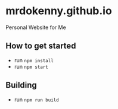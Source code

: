 # mrdokenny.github.io
Personal Website for Me

## How to get started
- run `npm install`
- run `npm start`

## Building
- run `npm run build`
